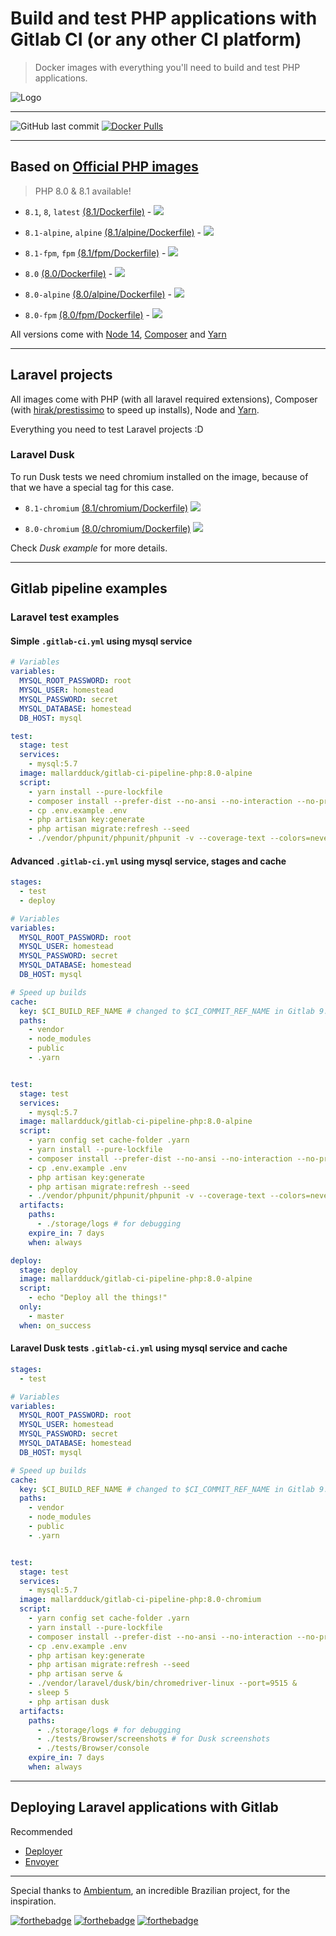 # Build and test PHP applications with Gitlab CI (or any other CI platform)

> Docker images with everything you'll need to build and test PHP applications.

![Logo](https://raw.githubusercontent.com/mallardduck/gitlab-ci-pipeline-php/main/gitlab-ci-pipeline-php.png)

---
![GitHub last commit](https://img.shields.io/github/last-commit/mallardduck/gitlab-ci-pipeline-php.svg?style=for-the-badge&logo=git) [![Docker Pulls](https://img.shields.io/docker/pulls/mallardduck/gitlab-ci-pipeline-php.svg?style=for-the-badge&logo=docker)](https://hub.docker.com/r/mallardduck/gitlab-ci-pipeline-php/)

---

## Based on [Official PHP images](https://hub.docker.com/_/php/)

> PHP 8.0 & 8.1 available!

- ```8.1```, ```8```, ```latest``` [(8.1/Dockerfile)](https://github.com/mallardduck/gitlab-ci-pipeline-php/blob/main/php/8.1/Dockerfile) - [![](https://images.microbadger.com/badges/image/mallardduck/gitlab-ci-pipeline-php:8.1.svg)](https://microbadger.com/images/mallardduck/gitlab-ci-pipeline-php:8.1 "Get your own image badge on microbadger.com")

- ```8.1-alpine```, ```alpine``` [(8.1/alpine/Dockerfile)](https://github.com/mallardduck/gitlab-ci-pipeline-php/blob/main/php/8.1/alpine/Dockerfile) - [![](https://images.microbadger.com/badges/image/mallardduck/gitlab-ci-pipeline-php:8.1-alpine.svg)](https://microbadger.com/images/mallardduck/gitlab-ci-pipeline-php:8.1-alpine "Get your own image badge on microbadger.com")

- ```8.1-fpm```, ```fpm``` [(8.1/fpm/Dockerfile)](https://github.com/mallardduck/gitlab-ci-pipeline-php/blob/main/php/8.1/fpm/Dockerfile) - [![](https://images.microbadger.com/badges/image/mallardduck/gitlab-ci-pipeline-php:8.1-fpm.svg)](https://microbadger.com/images/mallardduck/gitlab-ci-pipeline-php:8.1-fpm "Get your own image badge on microbadger.com")

- ```8.0``` [(8.0/Dockerfile)](https://github.com/mallardduck/gitlab-ci-pipeline-php/blob/main/php/8.0/Dockerfile) - [![](https://images.microbadger.com/badges/image/mallardduck/gitlab-ci-pipeline-php:8.0.svg)](https://microbadger.com/images/mallardduck/gitlab-ci-pipeline-php:8.0 "Get your own image badge on microbadger.com")

- ```8.0-alpine``` [(8.0/alpine/Dockerfile)](https://github.com/mallardduck/gitlab-ci-pipeline-php/blob/main/php/8.0/alpine/Dockerfile) - [![](https://images.microbadger.com/badges/image/mallardduck/gitlab-ci-pipeline-php:8.0-alpine.svg)](https://microbadger.com/images/mallardduck/gitlab-ci-pipeline-php:8.0-alpine "Get your own image badge on microbadger.com")

- ```8.0-fpm``` [(8.0/fpm/Dockerfile)](https://github.com/mallardduck/gitlab-ci-pipeline-php/blob/main/php/8.0/fpm/Dockerfile) - [![](https://images.microbadger.com/badges/image/mallardduck/gitlab-ci-pipeline-php:8.0-fpm.svg)](https://microbadger.com/images/mallardduck/gitlab-ci-pipeline-php:8.0-fpm "Get your own image badge on microbadger.com")

All versions come with [Node 14](https://nodejs.org/en/), [Composer](https://getcomposer.org/) and [Yarn](https://yarnpkg.com)

---

## Laravel projects

All images come with PHP (with all laravel required extensions), Composer (with [hirak/prestissimo](https://github.com/hirak/prestissimo) to speed up installs), Node and [Yarn](https://yarnpkg.com).

Everything you need to test Laravel projects :D

### Laravel Dusk

To run Dusk tests we need chromium installed on the image, because of that we have a special tag for this case.

- ```8.1-chromium``` [(8.1/chromium/Dockerfile)](https://github.com/mallardduck/gitlab-ci-pipeline-php/blob/main/php/8.1/chromium/Dockerfile) [![](https://images.microbadger.com/badges/image/mallardduck/gitlab-ci-pipeline-php:8.1-chromium.svg)](https://microbadger.com/images/mallardduck/gitlab-ci-pipeline-php:8.1-chromium "Get your own image badge on microbadger.com")

- ```8.0-chromium``` [(8.0/chromium/Dockerfile)](https://github.com/mallardduck/gitlab-ci-pipeline-php/blob/main/php/8.0/chromium/Dockerfile) [![](https://images.microbadger.com/badges/image/mallardduck/gitlab-ci-pipeline-php:8.0-chromium.svg)](https://microbadger.com/images/mallardduck/gitlab-ci-pipeline-php:8.0-chromium "Get your own image badge on microbadger.com")

Check *Dusk example* for more details.

---

## Gitlab pipeline examples

### Laravel test examples

#### Simple ```.gitlab-ci.yml``` using mysql service

```yaml
# Variables
variables:
  MYSQL_ROOT_PASSWORD: root
  MYSQL_USER: homestead
  MYSQL_PASSWORD: secret
  MYSQL_DATABASE: homestead
  DB_HOST: mysql

test:
  stage: test
  services:
    - mysql:5.7
  image: mallardduck/gitlab-ci-pipeline-php:8.0-alpine
  script:
    - yarn install --pure-lockfile
    - composer install --prefer-dist --no-ansi --no-interaction --no-progress
    - cp .env.example .env
    - php artisan key:generate
    - php artisan migrate:refresh --seed
    - ./vendor/phpunit/phpunit/phpunit -v --coverage-text --colors=never --stderr
```

#### Advanced ```.gitlab-ci.yml``` using mysql service, stages and cache

```yaml
stages:
  - test
  - deploy

# Variables
variables:
  MYSQL_ROOT_PASSWORD: root
  MYSQL_USER: homestead
  MYSQL_PASSWORD: secret
  MYSQL_DATABASE: homestead
  DB_HOST: mysql

# Speed up builds
cache:
  key: $CI_BUILD_REF_NAME # changed to $CI_COMMIT_REF_NAME in Gitlab 9.x
  paths:
    - vendor
    - node_modules
    - public
    - .yarn


test:
  stage: test
  services:
    - mysql:5.7
  image: mallardduck/gitlab-ci-pipeline-php:8.0-alpine
  script:
    - yarn config set cache-folder .yarn
    - yarn install --pure-lockfile
    - composer install --prefer-dist --no-ansi --no-interaction --no-progress
    - cp .env.example .env
    - php artisan key:generate
    - php artisan migrate:refresh --seed
    - ./vendor/phpunit/phpunit/phpunit -v --coverage-text --colors=never --stderr
  artifacts:
    paths:
      - ./storage/logs # for debugging
    expire_in: 7 days
    when: always

deploy:
  stage: deploy
  image: mallardduck/gitlab-ci-pipeline-php:8.0-alpine
  script:
    - echo "Deploy all the things!"
  only:
    - master
  when: on_success
```

#### Laravel Dusk tests ```.gitlab-ci.yml``` using mysql service and cache

```yaml
stages:
  - test

# Variables
variables:
  MYSQL_ROOT_PASSWORD: root
  MYSQL_USER: homestead
  MYSQL_PASSWORD: secret
  MYSQL_DATABASE: homestead
  DB_HOST: mysql

# Speed up builds
cache:
  key: $CI_BUILD_REF_NAME # changed to $CI_COMMIT_REF_NAME in Gitlab 9.x
  paths:
    - vendor
    - node_modules
    - public
    - .yarn


test:
  stage: test
  services:
    - mysql:5.7
  image: mallardduck/gitlab-ci-pipeline-php:8.0-chromium
  script:
    - yarn config set cache-folder .yarn
    - yarn install --pure-lockfile
    - composer install --prefer-dist --no-ansi --no-interaction --no-progress
    - cp .env.example .env
    - php artisan key:generate
    - php artisan migrate:refresh --seed
    - php artisan serve &
    - ./vendor/laravel/dusk/bin/chromedriver-linux --port=9515 &
    - sleep 5
    - php artisan dusk
  artifacts:
    paths:
      - ./storage/logs # for debugging
      - ./tests/Browser/screenshots # for Dusk screenshots
      - ./tests/Browser/console
    expire_in: 7 days
    when: always
```
---

## Deploying Laravel applications with Gitlab

Recommended

- [Deployer](https://deployer.org/blog/how-to-deploy-laravel)
- [Envoyer](https://envoyer.io)

---

Special thanks to [Ambientum](https://github.com/codecasts/ambientum), an incredible Brazilian project, for the inspiration.

[![forthebadge](https://forthebadge.com/images/badges/60-percent-of-the-time-works-every-time.svg)](https://forthebadge.com)
[![forthebadge](https://forthebadge.com/images/badges/contains-cat-gifs.svg)](https://forthebadge.com)
[![forthebadge](http://forthebadge.com/images/badges/built-by-developers.svg)](http://forthebadge.com)
